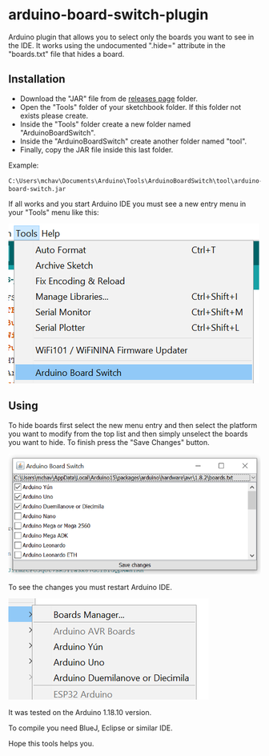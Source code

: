 # arduino-board-switch-plugin

Arduino plugin that allows you to select only the boards you want to see in the IDE. It works using the undocumented ".hide=" attribute in the "boards.txt" file that hides a board.

## Installation
- Download the "JAR" file from de [releases page](../../releases/latest) folder. 
- Open the "Tools" folder of your sketchbook folder. If this folder not exists please create.
- Inside the "Tools" folder create a new folder named "ArduinoBoardSwitch".
- Inside the "ArduinoBoardSwitch" create another folder named "tool".
- Finally, copy the JAR file inside this last folder.

Example:
```
C:\Users\mchav\Documents\Arduino\Tools\ArduinoBoardSwitch\tool\arduino-board-switch.jar
```

If all works and you start Arduino IDE you must see a new entry menu in your "Tools" menu like this:

![Alt text](/screen3.png?raw=true "Arduino plugin menu")

## Using

To hide boards first select the new menu entry and then select the platform you want to modify from the top list and then simply unselect the boards you want to hide. To finish press the "Save Changes" button.

![Alt text](/screen1.png?raw=true "plugin running")

 To see the changes you must restart Arduino IDE.

![Alt text](/screen2.png?raw=true "Arduino IDE screenshoot")

It was tested on the Arduino 1.18.10 version.

To compile you need BlueJ, Eclipse or similar IDE.

Hope this tools helps you.
